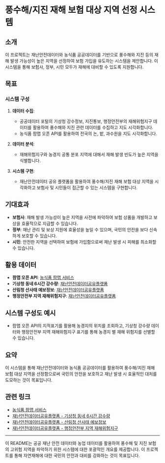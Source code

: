 # 풍수해/지진 재해 보험 대상 지역 선정 시스템

## 소개
이 프로젝트는 재난안전데이터와 농식품 공공데이터를 기반으로 풍수해와 지진 등의 재해 발생 가능성이 높은 지역을 선정하여 보험 가입을 유도하는 시스템을 제안합니다. 이 시스템을 통해 보험사, 정부, 시민 모두가 재해에 대비할 수 있도록 지원합니다.

## 목표
### 시스템 구성
1. **데이터 수집**:
   - 공공데이터 포털의 기상청 강수정보, 지진통보, 행정안전부의 재해위험지구 데이터를 활용하여 풍수해와 지진 관련 데이터를 수집하고 지도 시각화합니다.
   - 농식품 팜맵 오픈 API를 활용하여 전국의 논, 밭, 과수원을 지도 시각화합니다.

2. **데이터 분석**:
   - 재해위험지구와 농경지 공통 분포 지역에 대해서 재해 발생 빈도가 높은 지역을 식별합니다.

3. **시스템 구현**:
   - 재난안전데이터 공유 플랫폼을 활용하여 풍수해/지진 재해 보험 대상 지역을 시각화하고 보험사 및 시민들이 접근할 수 있는 시스템을 구현합니다.

## 기대효과
- **보험사**: 재해 발생 가능성이 높은 지역을 사전에 파악하여 보험 상품을 개발하고 보상을 효율적으로 지급할 수 있습니다.
- **정부**: 재난 관리 및 보상 지원에 효율성을 높일 수 있으며, 국민의 안전을 보다 신속하게 보호할 수 있습니다.
- **시민**: 안전한 지역을 선택하여 보험에 가입함으로써 재난 발생 시 피해를 최소화할 수 있습니다.

## 활용 데이터
- **팜맵 오픈 API**: [농식품 팜맵 서비스](https://agis.epis.or.kr/ASD/main/intro.do)
- **기상청 동네 6시간 강수량**: [재난안전데이터공유플랫폼](https://www.safetydata.go.kr/disaster-data/view?dataSn=26)
- **산림청 산사태 예보정보**: [재난안전데이터공유플랫폼](https://www.safetydata.go.kr/disaster-data/view?dataSn=695)
- **행정안전부 지역 재해위험지구**: [재난안전데이터공유플랫폼](https://www.safetydata.go.kr/disaster-data/view?dataSn=52)

## 시스템 구성도 예시
- 팜맵 오픈 API의 지적표기를 활용해 농경지의 위치를 조회하고, 기상청 강수량 데이터와 행정안전부 지역 재해위험지구 표기를 통해 농경지 별 재해 위험지를 선별할 수 있습니다.

## 요약
이 시스템을 통해 재난안전데이터와 농식품 공공데이터를 활용하여 풍수해/지진 재해 보험 대상 지역을 선정함으로써 국민의 안전을 보호하고 재난 발생 시 효율적인 대처를 도모하는 것이 목표입니다. 

## 관련 링크
- [농식품 팜맵 서비스](https://agis.epis.or.kr/ASD/main/intro.do)
- [재난안전데이터공유플랫폼 - 기상청 동네 6시간 강수량](https://www.safetydata.go.kr/disaster-data/view?dataSn=26)
- [재난안전데이터공유플랫폼 - 산림청 산사태 예보정보](https://www.safetydata.go.kr/disaster-data/view?dataSn=695)
- [재난안전데이터공유플랫폼 - 행정안전부 지역 재해위험지구](https://www.safetydata.go.kr/disaster-data/view?dataSn=52)

---

이 README는 공공 재난 안전 데이터와 농업 데이터를 활용하여 풍수해 및 지진 보험의 고위험 지역을 파악하기 위한 시스템에 대한 포괄적인 개요를 제공합니다. 이 프로젝트를 통해 자연재해에 대한 국민의 안전과 대비를 강화하는 것이 목표입니다.
